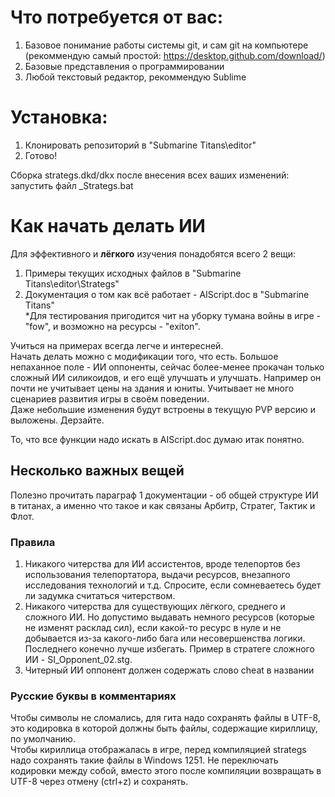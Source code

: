 # Что потребуется от вас:
1. Базовое понимание работы системы git, и сам git на компьютере (рекоммендую самый простой: https://desktop.github.com/download/)
2. Базовые представления о программировании
3. Любой текстовый редактор, рекоммендую Sublime

# Установка:
1. Клонировать репозиторий в "Submarine Titans\editor"
2. Готово!

Сборка strategs.dkd/dkx после внесения всех ваших изменений: запустить файл _Strategs.bat

# Как начать делать ИИ
Для эффективного и **лёгкого** изучения понадобятся всего 2 вещи:
1. Примеры текущих исходных файлов в "Submarine Titans\editor\Strategs"
2. Документация о том как всё работает - AIScript.doc в "Submarine Titans"  
*Для тестирования пригодится чит на уборку тумана войны в игре - "fow", и возможно на ресурсы - "exiton".

Учиться на примерах всегда легче и интересней.  
Начать делать можно с модификации того, что есть. Большое непаханное поле - ИИ оппоненты, сейчас более-менее прокачан только сложный ИИ силикоидов, и его ещё улучшать и улучшать.
Например он почти не учитывает цены на здания и юниты. Учитывает не много сценариев развития игры в своём поведении.  
Даже небольшие изменения будут встроены в текущую PVP версию и выложены. Дерзайте.

То, что все функции надо искать в AIScript.doc думаю итак понятно.

## Несколько важных вещей
Полезно прочитать параграф 1 документации - об общей структуре ИИ в титанах, а именно что такое и как связаны Арбитр, Стратег, Тактик и Флот.  
  
### Правила
1. Никакого читерства для ИИ ассистентов, вроде телепортов без использования телепортатора, выдачи ресурсов, внезапного исследования технологий и т.д. Спросите, если сомневаетесь будет ли задумка считаться читерством.
2. Никакого читерства для существующих лёгкого, среднего и сложного ИИ. Но допустимо выдавать немного ресурсов (которые не изменят расклад сил), если какой-то ресурс в нуле и не добывается из-за какого-либо бага или несовершенства логики. Последнего конечно лучше избегать. Пример в стратеге сложного ИИ - SI_Opponent_02.stg.
3. Читерный ИИ оппонент должен содержать слово cheat в названии

### Русские буквы в комментариях
Чтобы символы не сломались, для гита надо сохранять файлы в UTF-8, это кодировка в которой должны быть файлы, содержащие кириллицу, по умолчанию.  
Чтобы кириллица отображалась в игре, перед компиляцией strategs надо сохранять такие файлы в Windows 1251. Не переключать кодировки между собой, вместо этого после компиляции возвращать в UTF-8 через отмену (ctrl+z) и сохранять.
